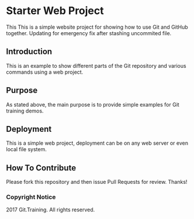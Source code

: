 # Starter Web Project

This This is a simple website project for showing how to use Git and GitHub together. Updating for emergency fix after stashing uncommited file.

## Introduction

This is an example to show different parts of the Git repository and various commands using a web project.

## Purpose

As stated above, the main purpose is to provide simple examples for Git training demos.

## Deployment

This is a simple web project, deployment can be on any web server or even local file system.

## How To Contribute

Please fork this repository and then issue Pull Requests for review.
Thanks!

### Copyright Notice

2017 Git.Training. All rights reserved.